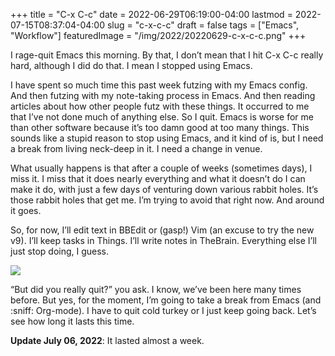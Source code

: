 +++
title = "C-x C-c"
date = 2022-06-29T06:19:00-04:00
lastmod = 2022-07-15T08:37:04-04:00
slug = "c-x-c-c"
draft = false
tags = ["Emacs", "Workflow"]
featuredImage = "/img/2022/20220629-c-x-c-c.png"
+++

I rage-quit Emacs this morning. By that, I don’t mean that I hit C-x C-c really hard, although I did do that. I mean I stopped using Emacs.

<!--more-->

I have spent so much time this past week futzing with my Emacs config. And then futzing with my note-taking process in Emacs. And then reading articles about how other people futz with these things. It occurred to me that I’ve not done much of anything else. So I quit.
Emacs is worse for me than other software because it’s too damn good at too many things. This sounds like a stupid reason to stop using Emacs, and it kind of is, but I need a break from living neck-deep in it. I need a change in venue.

What usually happens is that after a couple of weeks (sometimes days), I miss it. I miss that it does nearly everything and what it doesn’t do I can make it do, with just a few days of venturing down various rabbit holes. It’s those rabbit holes that get me. I’m trying to avoid that right now. And around it goes.

So, for now, I’ll edit text in BBEdit or (gasp!) Vim (an excuse to try the new v9). I’ll keep tasks in Things. I’ll write notes in TheBrain. Everything else I’ll just stop doing, I guess.

![](pull-me-back-in.png "")

“But did you really quit?” you ask. I know, we’ve been here many times before. But yes, for the moment, I’m going to take a break from Emacs (and :sniff: Org-mode). I have to quit cold turkey or I just keep going back. Let’s see how long it lasts this time.

**Update July 06, 2022**: It lasted almost a week.

[//]: # "Exported with love from a post written in Org mode"
[//]: # "- https://github.com/kaushalmodi/ox-hugo"

